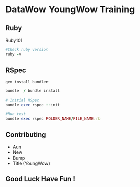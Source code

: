 # DataWow YoungWow Training


## Ruby

Ruby101

```ruby
#Check ruby version
ruby -v
```

## RSpec

```ruby
gem install bundler

bundle  / bundle install

# Initial RSpec
bundle exec rspec --init

#Run test
bundle exec rspec FOLDER_NAME/FILE_NAME.rb
```

## Contributing
- Aun
- New
- Bump
- Title (YoungWow)

## Good Luck Have Fun !